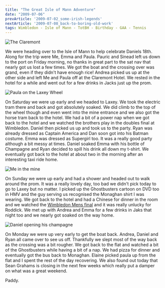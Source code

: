 ```yaml
---
title: "The Great Isle of Mann Adventure"
date: "2009-07-06"
prevArticle: '2009-07-02_some-irish-legends'
nextArticle: '2009-07-08_back-to-boring-old-work'
tags: Wimbledon - Isle of Mann - TotBH - Birthday - GAA - Tennis
---
```

![The Claremont](/images/P7030007.JPG "Our room in the Claremont, fantastic isn't it?")

We were heading over to the Isle of Mann to help celebrate Daniels 18th. Along for the trip were Me, Emma and Paula. Pauric and Sinead left us down to the port on Friday morning, no thanks in great part to the sat nav that nearly got us lost a few times. We got the boat and the crossing over was grand, even if they didn't have enough rice! Andrea picked us up at the other side and left Me and Paula off at the Claremont Hotel. We rested in the hotel for a while and went out for a few drinks in Jacks just up the prom.

![Paula on the Laxey Wheel](/images/P7040030.JPG "Mind your head!")

On Saturday we were up early and we headed to Laxey. We took the electric tram there and back and got absolutely soaked. We did climb to the top of the wheel though and even went into the mine entrance and we also got the horse tram back to the hotel. We had a bit of a power nap when we got back to the hotel and we watched the brothers play in the doubles final at Wimbledon. Daniel then picked us up and took us to the party. Ryan was already dressed as Captain America and Dan soon got into his Batman costume. Emma was dressed as Supergirl too. It was a really good party although a bit messy at times. Daniel soaked Emma with his bottle of Champagne and Ryan decided to spill his drink all down my t-shirt. We eventually got back to the hotel at about two in the morning after an interesting taxi ride home.

![Me in the mine](/images/P7040034.JPG "I think the hat is very fetching!")

On Sunday we were up early and had a shower and headed out to walk around the prom. It was a really lovely day, too bad we didn't pick today to go to Laxey but no matter. I picked up the Ghostbusters cartoon on DVD too in HMV and the guy serving us recognised the Monaghan shirt I was wearing. We got back to the hotel and had a Chinese for dinner in the room and we watched the [Wimbledon Mens final](http://www.rte.ie/sport/tennis/2009/0705/federerr.html) and it was really unlucky for Roddick. We met up with Andrea and Emma for a few drinks in Jaks that night too and we nearly got soaked on the way home.

![Daniel opening his champagne](/images/P7040052.JPG "Mind where it goes, it'd be terrible if it all went over Emma!")

On Monday we were up very early to get the boat back. Andrea, Daniel and Ryan all came over to see us off. Thankfully we slept most of the way back as the crossing was a bit rougher. We got back to the flat and watched a bit of the Ghostbusters while having a bit of a nap. We had pizza for dinner and eventually got the bus back to Monaghan. Elaine picked paula up from the flat and I spent the rest of the day recovering. We also found out today that Sean Grahams is closing in the next few weeks which really put a damper on what was a great weekend.

Paddy.